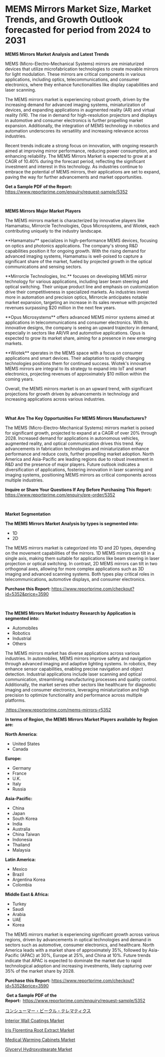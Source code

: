 <p><h1>MEMS Mirrors Market Size, Market Trends, and Growth Outlook forecasted for period from 2024 to 2031</h1></p><p><strong>MEMS Mirrors Market Analysis and Latest Trends</strong></p>
<p><p>MEMS (Micro-Electro-Mechanical Systems) mirrors are miniaturized devices that utilize microfabrication technologies to create movable mirrors for light modulation. These mirrors are critical components in various applications, including optics, telecommunications, and consumer electronics, where they enhance functionalities like display capabilities and laser scanning.</p><p>The MEMS mirrors market is experiencing robust growth, driven by the increasing demand for advanced imaging systems, miniaturization of devices, and expanding applications in augmented reality (AR) and virtual reality (VR). The rise in demand for high-resolution projectors and displays in automotive and consumer electronics is further propelling market expansion. Additionally, the integration of MEMS technology in robotics and automation underscores its versatility and increasing relevance across industries.</p><p>Recent trends indicate a strong focus on innovation, with ongoing research aimed at improving mirror performance, reducing power consumption, and enhancing reliability. The MEMS Mirrors Market is expected to grow at a CAGR of 10.40% during the forecast period, reflecting the significant investment and interest in this technology. As industries continue to embrace the potential of MEMS mirrors, their applications are set to expand, paving the way for further advancements and market opportunities.</p></p>
<p><strong>Get a Sample PDF of the Report:&nbsp;</strong> <a href="https://www.reportprime.com/enquiry/request-sample/5352">https://www.reportprime.com/enquiry/request-sample/5352</a></p>
<p>&nbsp;</p>
<p><strong>MEMS Mirrors Major Market Players</strong></p>
<p><p>The MEMS mirrors market is characterized by innovative players like Hamamatsu, Mirrorcle Technologies, Opus Microsystems, and Wiotek, each contributing uniquely to the industry landscape.</p><p>**Hamamatsu** specializes in high-performance MEMS devices, focusing on optics and photonics applications. The company's strong R&D capabilities position it for ongoing growth. With the rising demand for advanced imaging systems, Hamamatsu is well-poised to capture a significant share of the market, fueled by projected growth in the optical communications and sensing sectors.</p><p>**Mirrorcle Technologies, Inc.** focuses on developing MEMS mirror technology for various applications, including laser beam steering and optical switching. Their unique product line and emphasis on customization drive their competitiveness in specialized markets. As industries invest more in automation and precision optics, Mirrorcle anticipates notable market expansion, targeting an increase in its sales revenue with projected revenues surpassing $20 million in the next few years.</p><p>**Opus Microsystems** offers advanced MEMS mirror systems aimed at applications in telecommunications and consumer electronics. With its innovative designs, the company is seeing an upward trajectory in demand, especially in sectors like AR/VR and automotive applications. Opus is expected to grow its market share, aiming for a presence in new emerging markets.</p><p>**Wiotek** operates in the MEMS space with a focus on consumer applications and smart devices. Their adaptation to rapidly changing technologies positions them for continued success. Wiotek's innovative MEMS mirrors are integral to its strategy to expand into IoT and smart electronics, projecting revenues of approximately $10 million within the coming years.</p><p>Overall, the MEMS mirrors market is on an upward trend, with significant projections for growth driven by advancements in technology and increasing applications across various industries.</p></p>
<p>&nbsp;</p>
<p><strong>What Are The Key Opportunities For MEMS Mirrors Manufacturers?</strong></p>
<p><p>The MEMS (Micro-Electro-Mechanical Systems) mirrors market is poised for significant growth, projected to expand at a CAGR of over 20% through 2028. Increased demand for applications in autonomous vehicles, augmented reality, and optical communication drives this trend. Key advancements in fabrication technologies and miniaturization enhance performance and reduce costs, further propelling market adoption. North America and Asia-Pacific are leading regions due to robust investment in R&D and the presence of major players. Future outlook indicates a diversification of applications, fostering innovation in laser scanning and imaging systems, positioning MEMS mirrors as critical components across multiple industries.</p></p>
<p><strong>Inquire or Share Your Questions If Any Before Purchasing This Report:</strong> <a href="https://www.reportprime.com/enquiry/pre-order/5352">https://www.reportprime.com/enquiry/pre-order/5352</a></p>
<p>&nbsp;</p>
<p><strong>Market Segmentation</strong></p>
<p><strong>The MEMS Mirrors Market Analysis by types is segmented into:</strong></p>
<p><ul><li>1D</li><li>2D</li></ul></p>
<p><p>The MEMS mirrors market is categorized into 1D and 2D types, depending on the movement capabilities of the mirrors. 1D MEMS mirrors can tilt in a single axis, making them suitable for applications like beam steering in laser projection or optical switching. In contrast, 2D MEMS mirrors can tilt in two orthogonal axes, allowing for more complex applications such as 3D imaging and advanced scanning systems. Both types play critical roles in telecommunications, automotive displays, and consumer electronics.</p></p>
<p><strong>Purchase this Report:&nbsp;</strong><a href="https://www.reportprime.com/checkout?id=5352&price=3590">https://www.reportprime.com/checkout?id=5352&price=3590</a></p>
<p>&nbsp;</p>
<p><strong>The MEMS Mirrors Market Industry Research by Application is segmented into:</strong></p>
<p><ul><li>Automobiles</li><li>Robotics</li><li>Industrial</li><li>Others</li></ul></p>
<p><p>The MEMS mirrors market has diverse applications across various industries. In automobiles, MEMS mirrors improve safety and navigation through advanced imaging and adaptive lighting systems. In robotics, they enhance sensor capabilities, enabling precise navigation and object detection. Industrial applications include laser scanning and optical communication, streamlining manufacturing processes and quality control. Additionally, the market serves other sectors like healthcare for diagnostic imaging and consumer electronics, leveraging miniaturization and high precision to optimize functionality and performance across multiple platforms.</p></p>
<p><a href="https://www.reportprime.com/mems-mirrors-r5352">&nbsp;https://www.reportprime.com/mems-mirrors-r5352</a></p>
<p><strong>In terms of Region, the MEMS Mirrors Market Players available by Region are:</strong></p>
<p>
    <p> <strong> North America: </strong>
        <ul>
            <li>United States</li>
            <li>Canada</li>
        </ul>
        </p> 
    <p> <strong> Europe: </strong>
        <ul>
            <li>Germany</li>
            <li>France</li>
            <li>U.K.</li>
            <li>Italy</li>
            <li>Russia</li>
        </ul>
        </p> 
    <p> <strong> Asia-Pacific: </strong>
        <ul>
            <li>China</li>
            <li>Japan</li>
            <li>South Korea</li>
            <li>India</li>
            <li>Australia</li>
            <li>China Taiwan</li>
            <li>Indonesia</li>
            <li>Thailand</li>
            <li>Malaysia</li>
        </ul>
        </p> 
    <p> <strong> Latin America: </strong>
        <ul>
            <li>Mexico</li>
            <li>Brazil</li>
            <li>Argentina Korea</li>
            <li>Colombia</li>
        </ul>
        </p> 
    <p> <strong> Middle East & Africa: </strong>
        <ul>
            <li>Turkey</li>
            <li>Saudi</li>
            <li>Arabia</li>
            <li>UAE</li>
            <li>Korea</li>
        </ul>
    </p>
    </p>
<p><p>The MEMS mirrors market is experiencing significant growth across various regions, driven by advancements in optical technologies and demand in sectors such as automotive, consumer electronics, and healthcare. North America leads with a market share of approximately 35%, followed by Asia-Pacific (APAC) at 30%, Europe at 25%, and China at 10%. Future trends indicate that APAC is expected to dominate the market due to rapid technological adoption and increasing investments, likely capturing over 35% of the market share by 2028.</p></p>
<p><strong>Purchase this Report: </strong><a href="https://www.reportprime.com/checkout?id=5352&price=3590">https://www.reportprime.com/checkout?id=5352&price=3590</a></p>
<p>&nbsp;<strong>Get a Sample PDF of the Report:&nbsp;&nbsp;</strong><a href="https://www.reportprime.com/enquiry/request-sample/5352">https://www.reportprime.com/enquiry/request-sample/5352</a></p>
<p><strong></strong></p>
<p><p><a href="https://medium.com/@rusty-marie2024/consumer-vehicle-telematics-market-%E3%81%AE%E3%82%B0%E3%83%AD%E3%83%BC%E3%83%90%E3%83%AB%E5%B8%82%E5%A0%B4%E6%A6%82%E8%A6%81%E3%81%AF-%E4%B8%96%E7%95%8C%E3%81%8A%E3%82%88%E3%81%B3%E4%B8%BB%E8%A6%81%E5%B8%82%E5%A0%B4%E3%81%AB%E3%81%8A%E3%81%91%E3%82%8B%E6%A5%AD%E7%95%8C%E3%81%AB%E5%BD%B1%E9%9F%BF%E3%82%92%E4%B8%8E%E3%81%88%E3%82%8B%E4%B8%BB%E8%A6%81%E3%81%AA%E3%83%88%E3%83%AC%E3%83%B3%E3%83%89%E3%81%AB%E3%81%A4%E3%81%84%E3%81%A6-%E7%8B%AC%E8%87%AA%E3%81%AE%E8%A6%96%E7%82%B9%E3%82%92%E6%8F%90%E4%BE%9B%E3%81%97%E3%81%BE%E3%81%99-a648d00f33d4?postPublishedType=initial">コンシューマー・ビークル・テレマティクス</a></p><p><a href="https://www.linkedin.com/pulse/interior-wall-coatings-market-size-segmentation-trends-growth-ocmkf?trackingId=C9W2FO1nToefVfbXBUGFpQ%3D%3D">Interior Wall Coatings Market</a></p><p><a href="https://issuu.com/reportprime-2/docs/iris-florentina-root-extract-market_447eaad252908f">Iris Florentina Root Extract Market</a></p><p><a href="https://medium.com/@joanstweart75/the-medical-warming-cabinets-industry-analysis-report-offers-a-comprehensive-and-current-8957a2c31e61">Medical Warming Cabinets Market</a></p><p><a href="https://issuu.com/reportprime-2/docs/glyceryl-hydroxystearate-market-siz_d0750ba15f55ae">Glyceryl Hydroxystearate Market</a></p></p>